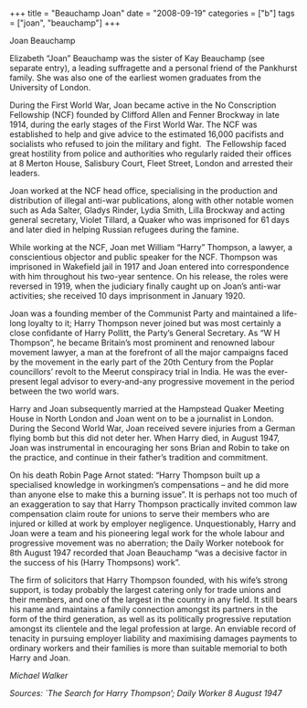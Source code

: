 +++
title = "Beauchamp Joan"
date = "2008-09-19"
categories = ["b"]
tags = ["joan", "beauchamp"]
+++

Joan Beauchamp

Elizabeth “Joan” Beauchamp was the sister of Kay Beauchamp (see separate entry), a leading suffragette and a personal friend of the Pankhurst family. She was also one of the earliest women graduates from the University of London.

During the First World War, Joan became active in the No Conscription Fellowship (NCF) founded by Clifford Allen and Fenner Brockway in late 1914, during the early stages of the First World War. The NCF was established to help and give advice to the estimated 16,000 pacifists and socialists who refused to join the military and fight.  The Fellowship faced great hostility from police and authorities who regularly raided their offices at 8 Merton House, Salisbury Court, Fleet Street, London and arrested their leaders.

Joan worked at the NCF head office, specialising in the production and distribution of illegal anti-war publications, along with other notable women such as Ada Salter, Gladys Rinder, Lydia Smith, Lilla Brockway and acting general secretary, Violet Tillard, a Quaker who was imprisoned for 61 days and later died in helping Russian refugees during the famine.

While working at the NCF, Joan met William “Harry” Thompson, a lawyer, a conscientious objector and public speaker for the NCF. Thompson was imprisoned in Wakefield jail in 1917 and Joan entered into correspondence with him throughout his two-year sentence. On his release, the roles were reversed in 1919, when the judiciary finally caught up on Joan’s anti-war activities; she received 10 days imprisonment in January 1920.

Joan was a founding member of the Communist Party and maintained a life-long loyalty to it; Harry Thompson never joined but was most certainly a close confidante of Harry Pollitt, the Party’s General Secretary. As “W H Thompson”, he became Britain’s most prominent and renowned labour movement lawyer, a man at the forefront of all the major campaigns faced by the movement in the early part of the 20th Century from the Poplar councillors’ revolt to the Meerut conspiracy trial in India. He was the ever-present legal advisor to every-and-any progressive movement in the period between the two world wars.

Harry and Joan subsequently married at the Hampstead Quaker Meeting House in North London and Joan went on to be a journalist in London. During the Second World War, Joan received severe injuries from a German flying bomb but this did not deter her. When Harry died, in August 1947, Joan was instrumental in encouraging her sons Brian and Robin to take on the practice, and continue in their father’s tradition and commitment.

On his death Robin Page Arnot stated: “Harry Thompson built up a specialised knowledge in workingmen’s compensations – and he did more than anyone else to make this a burning issue”. It is perhaps not too much of an exaggeration to say that Harry Thompson practically invited common law compensation claim route for unions to serve their members who are injured or killed at work by employer negligence. Unquestionably, Harry and Joan were a team and his pioneering legal work for the whole labour and progressive movement was no aberration; the Daily Worker notebook for 8th August 1947 recorded that Joan Beauchamp “was a decisive factor in the success of his (Harry Thompsons) work”.

The firm of solicitors that Harry Thompson founded, with his wife’s strong support, is today probably the largest catering only for trade unions and their members, and one of the largest in the country in any field. It still bears his name and maintains a family connection amongst its partners in the form of the third generation, as well as its politically progressive reputation amongst its clientele and the legal profession at large. An enviable record of tenacity in pursuing employer liability and maximising damages payments to ordinary workers and their families is more than suitable memorial to both Harry and Joan.  

_Michael Walker_

_Sources: \`The Search for Harry Thompson’; Daily Worker_ _8 August 1947_
